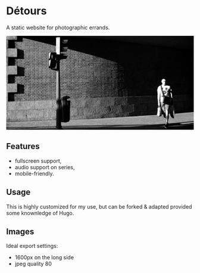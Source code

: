 # Détours

A static website for photographic errands.

![Détours](https://raw.githubusercontent.com/aimxhaisse/detours/master/static/img/header.jpg "Madrid")

## Features

- fullscreen support,
- audio support on series,
- mobile-friendly.

## Usage

This is highly customized for my use, but can be forked & adapted
provided some knownledge of Hugo.

## Images

Ideal export settings:

- 1600px on the long side
- jpeg quality 80

